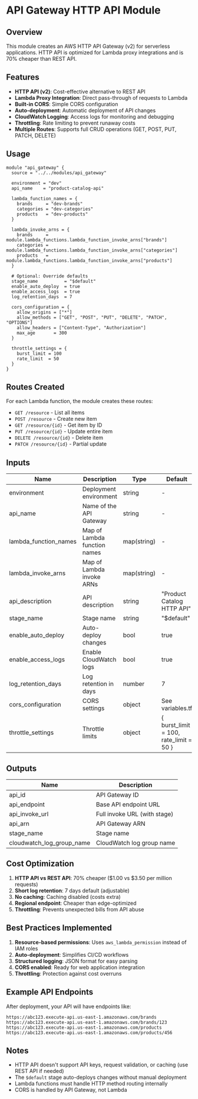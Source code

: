 # API Gateway HTTP API Module

## Overview
This module creates an AWS HTTP API Gateway (v2) for serverless applications. HTTP API is optimized for Lambda proxy integrations and is 70% cheaper than REST API.

## Features
- **HTTP API (v2)**: Cost-effective alternative to REST API
- **Lambda Proxy Integration**: Direct pass-through of requests to Lambda
- **Built-in CORS**: Simple CORS configuration
- **Auto-deployment**: Automatic deployment of API changes
- **CloudWatch Logging**: Access logs for monitoring and debugging
- **Throttling**: Rate limiting to prevent runaway costs
- **Multiple Routes**: Supports full CRUD operations (GET, POST, PUT, PATCH, DELETE)

## Usage

```hcl
module "api_gateway" {
  source = "../../modules/api_gateway"

  environment = "dev"
  api_name    = "product-catalog-api"

  lambda_function_names = {
    brands     = "dev-brands"
    categories = "dev-categories"
    products   = "dev-products"
  }

  lambda_invoke_arns = {
    brands     = module.lambda_functions.lambda_function_invoke_arns["brands"]
    categories = module.lambda_functions.lambda_function_invoke_arns["categories"]
    products   = module.lambda_functions.lambda_function_invoke_arns["products"]
  }

  # Optional: Override defaults
  stage_name          = "$default"
  enable_auto_deploy  = true
  enable_access_logs  = true
  log_retention_days  = 7

  cors_configuration = {
    allow_origins = ["*"]
    allow_methods = ["GET", "POST", "PUT", "DELETE", "PATCH", "OPTIONS"]
    allow_headers = ["Content-Type", "Authorization"]
    max_age       = 300
  }

  throttle_settings = {
    burst_limit = 100
    rate_limit  = 50
  }
}
```

## Routes Created

For each Lambda function, the module creates these routes:
- `GET /resource` - List all items
- `POST /resource` - Create new item
- `GET /resource/{id}` - Get item by ID
- `PUT /resource/{id}` - Update entire item
- `DELETE /resource/{id}` - Delete item
- `PATCH /resource/{id}` - Partial update

## Inputs

| Name | Description | Type | Default | Required |
|------|-------------|------|---------|----------|
| environment | Deployment environment | string | - | yes |
| api_name | Name of the API Gateway | string | - | yes |
| lambda_function_names | Map of Lambda function names | map(string) | - | yes |
| lambda_invoke_arns | Map of Lambda invoke ARNs | map(string) | - | yes |
| api_description | API description | string | "Product Catalog HTTP API" | no |
| stage_name | Stage name | string | "$default" | no |
| enable_auto_deploy | Auto-deploy changes | bool | true | no |
| enable_access_logs | Enable CloudWatch logs | bool | true | no |
| log_retention_days | Log retention in days | number | 7 | no |
| cors_configuration | CORS settings | object | See variables.tf | no |
| throttle_settings | Throttle limits | object | { burst_limit = 100, rate_limit = 50 } | no |

## Outputs

| Name | Description |
|------|-------------|
| api_id | API Gateway ID |
| api_endpoint | Base API endpoint URL |
| api_invoke_url | Full invoke URL (with stage) |
| api_arn | API Gateway ARN |
| stage_name | Stage name |
| cloudwatch_log_group_name | CloudWatch log group name |

## Cost Optimization

1. **HTTP API vs REST API**: 70% cheaper ($1.00 vs $3.50 per million requests)
2. **Short log retention**: 7 days default (adjustable)
3. **No caching**: Caching disabled (costs extra)
4. **Regional endpoint**: Cheaper than edge-optimized
5. **Throttling**: Prevents unexpected bills from API abuse

## Best Practices Implemented

1. **Resource-based permissions**: Uses `aws_lambda_permission` instead of IAM roles
2. **Auto-deployment**: Simplifies CI/CD workflows
3. **Structured logging**: JSON format for easy parsing
4. **CORS enabled**: Ready for web application integration
5. **Throttling**: Protection against cost overruns

## Example API Endpoints

After deployment, your API will have endpoints like:
```
https://abc123.execute-api.us-east-1.amazonaws.com/brands
https://abc123.execute-api.us-east-1.amazonaws.com/brands/123
https://abc123.execute-api.us-east-1.amazonaws.com/products
https://abc123.execute-api.us-east-1.amazonaws.com/products/456
```

## Notes

- HTTP API doesn't support API keys, request validation, or caching (use REST API if needed)
- The `$default` stage auto-deploys changes without manual deployment
- Lambda functions must handle HTTP method routing internally
- CORS is handled by API Gateway, not Lambda
